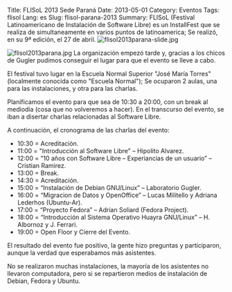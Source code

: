 Title: FLISoL 2013 Sede Paraná
Date: 2013-05-01
Category: Eventos
Tags: flisol
Lang: es
Slug: flisol-parana-2013
Summary: FLISoL (Festival Latinoamericano de Instalación de Software Libre) es un InstallFest que se realiza de simultaneamente en varios puntos de latinoamerica; Se realizó, en su 9ª edición, el 27 de abril.  ![flisol2013parana-slide.jpg](/images/article/2013/flisol2013parana-slide.jpg)

![flisol2013parana.jpg](/images/article/2013/flisol2013parana.jpg)
La organización empezó tarde y, gracias a los chicos de Gugler pudimos conseguir el lugar para que el evento se lleve a cabo.  

El festival tuvo lugar en la Escuela Normal Superior "José María Torres" (localmente conocida como "Escuela Normal"); Se ocuparon 2 aulas, una para las instalaciones, y otra para las charlas.  

Planificamos el evento para que sea de 10:30 a 20:00, con un break al mediodía (cosa que no volveremos a hacer). En el transcurso del evento, se iban a disertar charlas relacionadas al Software Libre.  

A continuación, el cronograma de las charlas del evento:  

* 10:30 = Acreditación.  
* 11:00 = "Introducción al Software Libre" – Hipolito Alvarez.  
* 12:00 = “10 años con Software Libre – Experiancias de un usuario” – Cristian Ramirez.  
* 13:00 = Break.  
* 14:30 = Acreditación.  
* 15:00 = “Instalación de Debian GNU/Linux” – Laboratorio Gugler.  
* 16:00 = “Migracion de Datos y OpenOffice” – Lucas Militello y Adriana Lederhos (Ubuntu-Ar).  
* 17:00 = “Proyecto Fedora” – Adrian Soliard (Fedora Project).  
* 18:00 = “Introducción al Sistema Operativo Huayra GNU/Linux” – H. Albornoz y J. Ferrari.  
* 19:00 = Open Floor y Cierre del Evento.  

El resultado del evento fue positivo, la gente hizo preguntas y participaron, aunque la verdad que esperabamos más asistentes.  

No se realizaron muchas instalaciones, la mayoría de los asistentes no llevaron computadora, pero si se repartieron medios de instalación de Debian, Fedora y Ubuntu.


